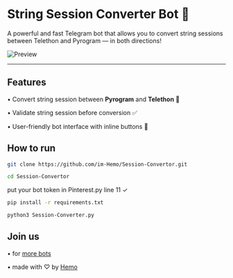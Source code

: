 # String Session Converter Bot 🔁

A powerful and fast Telegram bot that allows you to convert string sessions between Telethon and Pyrogram — in both directions!

![Preview](https://i.ibb.co/d0LKydZM/image.jpg)

---

## Features

• Convert string session between **Pyrogram** and **Telethon**  🔄

• Validate string session before conversion ✅

• User-friendly bot interface with inline buttons 🤖


## How to run

```bash
git clone https://github.com/im-Hemo/Session-Convertor.git
```
```bash
cd Session-Convertor
```
put your bot token in Pinterest.py line 11 ✓
```bash
pip install -r requirements.txt
```
```bash
python3 Session-Converter.py
```



## Join us
• for [more bots ](https://t.me/lmmm5)

• made with ♡ by [Hemo ](https://t.me/x_g_v)

 
